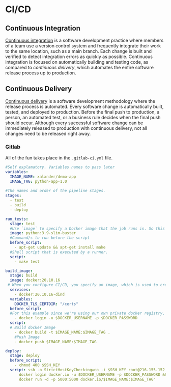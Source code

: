 # CI/CD

## **Continuous Integration**
[Continuous integration](https://aws.amazon.com/devops/continuous-integration/) is a software development practice where members of a team use a version control system and frequently integrate their work to the same location, such as a main branch. Each change is built and verified to detect integration errors as quickly as possible. Continuous integration is focused on automatically building and testing code, as compared to _continuous delivery_, which automates the entire software release process up to production.

## **Continuous Delivery** 
[Continuous delivery](https://aws.amazon.com/devops/continuous-delivery/) is a software development methodology where the release process is automated. Every software change is automatically built, tested, and deployed to production. Before the final push to production, a person, an automated test, or a business rule decides when the final push should occur. Although every successful software change can be immediately released to production with continuous delivery, not all changes need to be released right away.


### Gitlab

All of the fun takes place in the `.gitlab-ci.yml` file. 

```yml
#Self explamatory. Variables names to pass later
variables:
  IMAGE_NAME: xalxnder/demo-app
  IMAGE_TAG: python-app-1.0
 
#The names and order of the pipeline stages.
stages:
  - test
  - build
  - deploy

run_tests:
  stage: test
  #Use `image` to specify a Docker image that the job runs in. So this run_tests stage will run in the python:3.9-slim-buster image.
  image: python:3.9-slim-buster
  #Command/s to run before the script
  before_script:
    - apt-get update && apt-get install make
  #Shell script that is executed by a runner.
  script:
    - make test

build_image:
  stage: build
  image: docker:20.10.16
 # When you configure CI/CD, you specify an image, which is used to create the container where your jobs run. To specify this    image,   you use the `image` keyword. You can specify an additional image by using the `services` keyword. This additional image is used to create another container,     which is available to the first container. The two containers have access to one another and can communicate when running the job.
  services:
    - docker:20.10.16-dind
  variables:
    DOCKER_TLS_CERTDIR: "/certs"
  before_script:
  #For this example since we're using our own private docker registry, we'll need to login.
    - docker login -u $DOCKER_USERNAME -p $DOCKER_PASSWORD
  script:
  # Build docker Image
    - docker build -t $IMAGE_NAME:$IMAGE_TAG .
    #Push Image
    - docker push $IMAGE_NAME:$IMAGE_TAG

deploy:
  stage: deploy
  before_script:
    - chmod 400 $SSH_KEY
  script: ssh -o StrictHostKeyChecking=no -i $SSH_KEY root@216.155.152.132 "
      docker login docker.io -u $DOCKER_USERNAME -p $DOCKER_PASSWORD &&
      docker run -d -p 5000:5000 docker.io/$IMAGE_NAME:$IMAGE_TAG"
```


